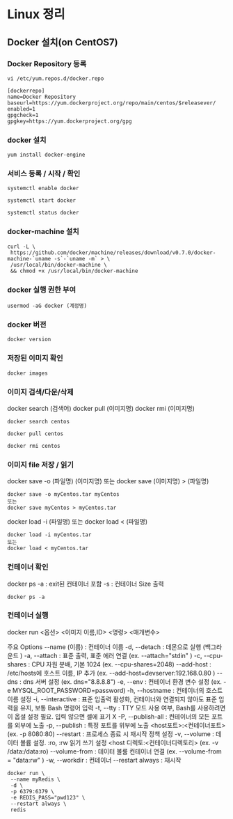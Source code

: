 # Linux 정리

## Docker 설치(on CentOS7)

### Docker Repository 등록
```
vi /etc/yum.repos.d/docker.repo
```
```
[dockerrepo]
name=Docker Repository
baseurl=https://yum.dockerproject.org/repo/main/centos/$releasever/
enabled=1
gpgcheck=1
gpgkey=https://yum.dockerproject.org/gpg
```
### docker 설치
```
yum install docker-engine
```
### 서비스 등록 / 시작 / 확인
```
systemctl enable docker

systemctl start docker

systemctl status docker
```

### docker-machine 설치
```
curl -L \
 https://github.com/docker/machine/releases/download/v0.7.0/docker-machine-`uname -s`-`uname -m` > \
 /usr/local/bin/docker-machine \
 && chmod +x /usr/local/bin/docker-machine
```

### docker 실행 권한 부여
```
usermod -aG docker (계정명)
```

### docker 버전
```
docker version
```

### 저장된 이미지 확인
```
docker images
```

### 이미지 검색/다운/삭제
docker search (검색어)
docker pull (이미지명)
docker rmi (이미지명)

```
docker search centos

docker pull centos

docker rmi centos
```

### 이미지 file 저장 / 읽기
docker save -o (파일명) (이미지명)
또는
docker save (이미지명) > (파일명)
```
docker save -o myCentos.tar myCentos
또는
docker save myCentos > myCentos.tar
```
docker load -i (파일명)
또는
docker load < (파일명)
```
docker load -i myCentos.tar
또는
docker load < myCentos.tar
```

### 컨테이너 확인
docker ps
 -a : exit된 컨테이너 포함
 -s : 컨테이너 Size 출력
```
docker ps -a
```

### 컨테이너 실행
docker run <옵션> <이미지 이름,ID> <명령> <매개변수>

주요 Options
--name (이름)     : 컨테이너 이름
-d, --detach      : 데몬으로 실행 (백그라운드 )
-a, --attach      : 표준 출력, 표준 에러 연결 (ex. --attach="stdin" )
-c, --cpu-shares  : CPU 자원 분배, 기본 1024 (ex. --cpu-shares=2048)
--add-host        : /etc/hosts에 호스트 이름, IP 추가 (ex. --add-host=devserver:192.168.0.80 )
--dns             : dns 서버 설정 (ex. dns="8.8.8.8")
-e, --env         : 컨테이너 환경 변수 설정 (ex. -e MYSQL_ROOT_PASSWORD=password)
-h, --hostname    : 컨테이너의 호스트 이름 설정
-i, --interactive : 표준 입출력 활성화, 컨테이너와 연결되지 않아도 표준 입력을 유지, 보통 Bash 명령어 입력
-t, --tty         : TTY 모드 사용 여부, Bash를 사용하려면 이 옵셜 설정 필요. 입력 않으면 셸에 표기 X
-P, --publish-all : 컨테이너의 모든 포트를 외부에 노출
-p, --publish     : 특정 포트를 위부에 노출 <host포트>:<컨테이너포트>  (ex. -p 8080:80)
--restart         : 프로세스 종료 시 재시작 정책 설정
-v, --volume      : 데이터 볼륨 설정. :ro, :rw 읽기 쓰기 설정 <host 디렉토:<컨테이너디렉토리> (ex. -v /data:/data:ro)
--volume-from     : 데이터 볼륨 컨테이너 연결 (ex. --volume-from = "data:rw" )
-w, --workdir     : 컨테이너
--restart always  : 재시작
```
docker run \
 --name myRedis \
 -d \
 -p 6379:6379 \
 -e REDIS_PASS="pwd123" \
 --restart always \
 redis
```
 
